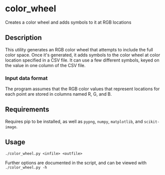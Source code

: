 # color_wheel
Creates a color wheel and adds symbols to it at RGB locations

## Description
This utility generates an RGB color wheel that attempts to include the full color space. Once it's generated, it adds symbols to the color wheel at color location specified in a CSV file. It can use a few different symbols, keyed on the value in one column of the CSV file.

### Input data format
The program assumes that the RGB color values that represent locations for each point are stored in columns named R, G, and B.

## Requirements
Requires pip to be installed, as well as `pypng`, `numpy`, `matplotlib`, and `scikit-image`.

## Usage
`./color_wheel.py <infile> <outfile>`

Further options are documented in the script, and can be viewed with `./color_wheel.py -h`